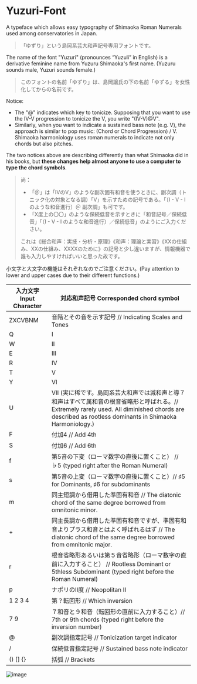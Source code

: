 # Yuzuri-Font

A typeface which allows easy typography of Shimaoka Roman Numerals used among conservatories in Japan.

> 「ゆずり」という島岡系芸大和声記号専用フォントです。

The name of the font "Yuzuri" (pronounces “Yuzuli” in English) is a derivative feminine name from Yuzuru Shimaoka's first name. (Yuzuru sounds male, Yuzuri sounds female.)

> このフォントの名前「ゆずり」は、島岡譲氏の下の名前「ゆずる」を女性化してからの名前です。

Notice:

* The "@" indicates which key to tonicize. Supposing that you want to use the IV-V progression to tonicize the V, you write "(IV-V)@V".
* Similarly, when you want to indicate a sustained bass note (e.g. V), the approach is similar to pop music: (Chord or Chord Progression) / V. Shimaoka harmoniology uses roman numerals to indicate not only chords but also pitches.

The two notices above are describing differently than what Shimaoka did in his books, but **these changes help almost anyone to use a computer to type the chord symbols**.

> 尚：
> 
> * 「＠」は「IVのV」のような副次固有和音を使うときに、副次調（トニック化の対象となる調）「V」を示すための記号である。「〔I - V - I のような和音進行〕＠ 副次調」も可です。
> * 「X度上の〇〇」のような保続低音を示すときに「和音記号／保続低音」「〔I - V - I のような和音進行〕／保続低音」のようにご入力ください。
> 
> これは《総合和声：実技・分析・原理》《和声：理論と実習》《XXの仕組み、XXの仕組み、XXXXのために》の記号と少し違いますが、情報機器で誰も入力しやすければいいと思った故です。

小文字と大文字の機能はそれぞれなのでご注意ください。(Pay attention to lower and upper cases due to their different functions.)

| 入力文字 Input Character 	| 対応和声記号 Corresponded chord symbol                                                          	|
|----------	|------------------------------------------------------------------------------------	|
| ZXCVBNM | 音階とその音を示す記号 // Indicating Scales and Tones
| Q        	| I                                                                                  	|
| W        	| II                                                                                 	|
| E        	| III                                                                                	|
| R        	| IV                                                                                 	|
| T        	| V                                                                                  	|
| Y        	| VI                                                                                 	|
| U        	| VII  (実に稀です。島岡系芸大和声では減和声と導７和声はすべて属和音の根音省略形と呼ばれる。// Extremely rarely used. All diminished chords are described as rootless dominants in Shimaoka Harmoniology.)           	|
| F        	| 付加4 // Add 4th                                                                	|
| S        	| 付加6 // Add 6th                                                                   	|
| f        	| 第5音の下変（ローマ数字の直後に置くこと） // ♭5 (typed right after the Roman Numeral)                  	|
| s        	| 第5音の上変（ローマ数字の直後に置くこと）// ♯5 for Dominants, ♯6 for subdominants                	|
| m        	| 同主短調から借用した準固有和音 // The diatonic chord of the same degree borrowed from omnitonic minor.        	|
| +        	| 同主長調から借用した準固有和音ですが、準固有和音よりプラス和音とはよく呼ばれるはず // The diatonic chord of the same degree borrowed from omnitonic major. 	|
| r        	| 根音省略形あるいは第５音省略形（ローマ数字の直前に入力すること） // Rootless Dominant or 5thless Subdominant (typed right before the Roman Numeral)    	|
| p        	| ナポリのII度  // Neopolitan II                                                                     	|
| 1 2 3 4  	| 第？転回形  // Which inversion                                                    	|
| 7 9      	| ７和音と９和音（転回形の直前に入力すること）// 7th or 9th chords (typed right before the inversion number)      	|
| @        	| 副次調指定記号 // Tonicization target indicator   	|
| /        	| 保続低音指定記号 // Sustained bass note indicator       	|
| () [] {} 	| 括弧   // Brackets             	|

![image](https://user-images.githubusercontent.com/3164826/123501502-fbddc700-d677-11eb-99b9-91de84965bf4.png)
